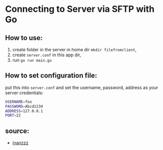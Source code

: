 # Connecting to Server via SFTP with Go

## How to use:
1. create folder in the server in home dir `mkdir filefromclient`,
2. create `server.conf` in this app dir,
3. run `go run main.go`


## How to set configuration file:

put this into `server.conf` and set the username, password, address as your server credentials:

```sh
USERNAME=foo
PASSWORD=Abcd1234
ADDRESS=127.0.0.1
PORT=22
```

## source: 
- [inanzzz](http://www.inanzzz.com/index.php/post/tjp9/golang-sftp-client-server-example-to-upload-and-download-files-over-ssh-connection-streaming)